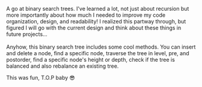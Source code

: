A go at binary search trees. I've learned a lot, not just about recursion but more importantly about how much I needed to improve my code organization, design, and readability! I realized this partway through, but figured I will go with the current design and think about these things in future projects...
<br>
<br>
Anyhow, this binary search tree includes some cool methods. You can insert and delete a node, find a specific node, traverse the tree in level, pre, and postorder, find a specific node's height or depth, check if the tree is balanced and also rebalance an existing tree.

This was fun, T.O.P baby 😎
